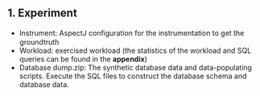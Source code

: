 ## 1. Experiment
- Instrument: AspectJ conﬁguration for the instrumentation to get the groundtruth
- Workload: exercised workload (the statistics of the workload and SQL queries can be found in the **appendix**)
- Database dump.zip: The synthetic database data and data-populating scripts. 
                     Execute the SQL files to construct the database schema and database data. 
